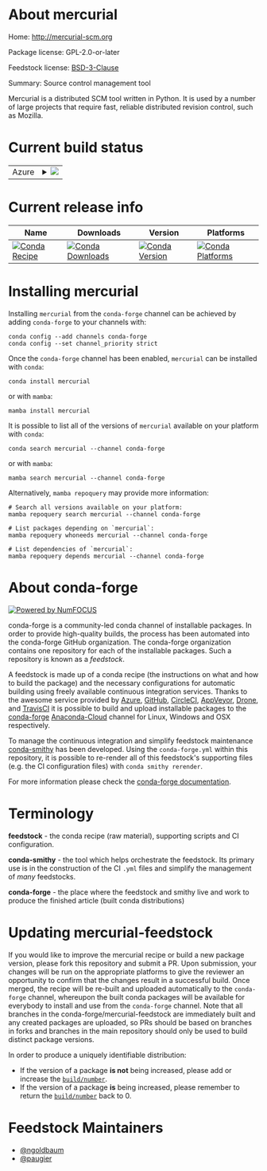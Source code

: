 About mercurial
===============

Home: http://mercurial-scm.org

Package license: GPL-2.0-or-later

Feedstock license: [BSD-3-Clause](https://github.com/conda-forge/mercurial-feedstock/blob/main/LICENSE.txt)

Summary: Source control management tool

Mercurial is a distributed SCM tool written in Python.
It is used by a number of large projects that require
fast, reliable distributed revision control, such as
Mozilla.


Current build status
====================


<table>
    
  <tr>
    <td>Azure</td>
    <td>
      <details>
        <summary>
          <a href="https://dev.azure.com/conda-forge/feedstock-builds/_build/latest?definitionId=625&branchName=main">
            <img src="https://dev.azure.com/conda-forge/feedstock-builds/_apis/build/status/mercurial-feedstock?branchName=main">
          </a>
        </summary>
        <table>
          <thead><tr><th>Variant</th><th>Status</th></tr></thead>
          <tbody><tr>
              <td>linux_64_python3.10.____cpython</td>
              <td>
                <a href="https://dev.azure.com/conda-forge/feedstock-builds/_build/latest?definitionId=625&branchName=main">
                  <img src="https://dev.azure.com/conda-forge/feedstock-builds/_apis/build/status/mercurial-feedstock?branchName=main&jobName=linux&configuration=linux_64_python3.10.____cpython" alt="variant">
                </a>
              </td>
            </tr><tr>
              <td>linux_64_python3.7.____cpython</td>
              <td>
                <a href="https://dev.azure.com/conda-forge/feedstock-builds/_build/latest?definitionId=625&branchName=main">
                  <img src="https://dev.azure.com/conda-forge/feedstock-builds/_apis/build/status/mercurial-feedstock?branchName=main&jobName=linux&configuration=linux_64_python3.7.____cpython" alt="variant">
                </a>
              </td>
            </tr><tr>
              <td>linux_64_python3.8.____73_pypy</td>
              <td>
                <a href="https://dev.azure.com/conda-forge/feedstock-builds/_build/latest?definitionId=625&branchName=main">
                  <img src="https://dev.azure.com/conda-forge/feedstock-builds/_apis/build/status/mercurial-feedstock?branchName=main&jobName=linux&configuration=linux_64_python3.8.____73_pypy" alt="variant">
                </a>
              </td>
            </tr><tr>
              <td>linux_64_python3.8.____cpython</td>
              <td>
                <a href="https://dev.azure.com/conda-forge/feedstock-builds/_build/latest?definitionId=625&branchName=main">
                  <img src="https://dev.azure.com/conda-forge/feedstock-builds/_apis/build/status/mercurial-feedstock?branchName=main&jobName=linux&configuration=linux_64_python3.8.____cpython" alt="variant">
                </a>
              </td>
            </tr><tr>
              <td>linux_64_python3.9.____73_pypy</td>
              <td>
                <a href="https://dev.azure.com/conda-forge/feedstock-builds/_build/latest?definitionId=625&branchName=main">
                  <img src="https://dev.azure.com/conda-forge/feedstock-builds/_apis/build/status/mercurial-feedstock?branchName=main&jobName=linux&configuration=linux_64_python3.9.____73_pypy" alt="variant">
                </a>
              </td>
            </tr><tr>
              <td>linux_64_python3.9.____cpython</td>
              <td>
                <a href="https://dev.azure.com/conda-forge/feedstock-builds/_build/latest?definitionId=625&branchName=main">
                  <img src="https://dev.azure.com/conda-forge/feedstock-builds/_apis/build/status/mercurial-feedstock?branchName=main&jobName=linux&configuration=linux_64_python3.9.____cpython" alt="variant">
                </a>
              </td>
            </tr><tr>
              <td>linux_aarch64_python3.10.____cpython</td>
              <td>
                <a href="https://dev.azure.com/conda-forge/feedstock-builds/_build/latest?definitionId=625&branchName=main">
                  <img src="https://dev.azure.com/conda-forge/feedstock-builds/_apis/build/status/mercurial-feedstock?branchName=main&jobName=linux&configuration=linux_aarch64_python3.10.____cpython" alt="variant">
                </a>
              </td>
            </tr><tr>
              <td>linux_aarch64_python3.7.____cpython</td>
              <td>
                <a href="https://dev.azure.com/conda-forge/feedstock-builds/_build/latest?definitionId=625&branchName=main">
                  <img src="https://dev.azure.com/conda-forge/feedstock-builds/_apis/build/status/mercurial-feedstock?branchName=main&jobName=linux&configuration=linux_aarch64_python3.7.____cpython" alt="variant">
                </a>
              </td>
            </tr><tr>
              <td>linux_aarch64_python3.8.____73_pypy</td>
              <td>
                <a href="https://dev.azure.com/conda-forge/feedstock-builds/_build/latest?definitionId=625&branchName=main">
                  <img src="https://dev.azure.com/conda-forge/feedstock-builds/_apis/build/status/mercurial-feedstock?branchName=main&jobName=linux&configuration=linux_aarch64_python3.8.____73_pypy" alt="variant">
                </a>
              </td>
            </tr><tr>
              <td>linux_aarch64_python3.8.____cpython</td>
              <td>
                <a href="https://dev.azure.com/conda-forge/feedstock-builds/_build/latest?definitionId=625&branchName=main">
                  <img src="https://dev.azure.com/conda-forge/feedstock-builds/_apis/build/status/mercurial-feedstock?branchName=main&jobName=linux&configuration=linux_aarch64_python3.8.____cpython" alt="variant">
                </a>
              </td>
            </tr><tr>
              <td>linux_aarch64_python3.9.____73_pypy</td>
              <td>
                <a href="https://dev.azure.com/conda-forge/feedstock-builds/_build/latest?definitionId=625&branchName=main">
                  <img src="https://dev.azure.com/conda-forge/feedstock-builds/_apis/build/status/mercurial-feedstock?branchName=main&jobName=linux&configuration=linux_aarch64_python3.9.____73_pypy" alt="variant">
                </a>
              </td>
            </tr><tr>
              <td>linux_aarch64_python3.9.____cpython</td>
              <td>
                <a href="https://dev.azure.com/conda-forge/feedstock-builds/_build/latest?definitionId=625&branchName=main">
                  <img src="https://dev.azure.com/conda-forge/feedstock-builds/_apis/build/status/mercurial-feedstock?branchName=main&jobName=linux&configuration=linux_aarch64_python3.9.____cpython" alt="variant">
                </a>
              </td>
            </tr><tr>
              <td>linux_ppc64le_python3.10.____cpython</td>
              <td>
                <a href="https://dev.azure.com/conda-forge/feedstock-builds/_build/latest?definitionId=625&branchName=main">
                  <img src="https://dev.azure.com/conda-forge/feedstock-builds/_apis/build/status/mercurial-feedstock?branchName=main&jobName=linux&configuration=linux_ppc64le_python3.10.____cpython" alt="variant">
                </a>
              </td>
            </tr><tr>
              <td>linux_ppc64le_python3.7.____cpython</td>
              <td>
                <a href="https://dev.azure.com/conda-forge/feedstock-builds/_build/latest?definitionId=625&branchName=main">
                  <img src="https://dev.azure.com/conda-forge/feedstock-builds/_apis/build/status/mercurial-feedstock?branchName=main&jobName=linux&configuration=linux_ppc64le_python3.7.____cpython" alt="variant">
                </a>
              </td>
            </tr><tr>
              <td>linux_ppc64le_python3.8.____73_pypy</td>
              <td>
                <a href="https://dev.azure.com/conda-forge/feedstock-builds/_build/latest?definitionId=625&branchName=main">
                  <img src="https://dev.azure.com/conda-forge/feedstock-builds/_apis/build/status/mercurial-feedstock?branchName=main&jobName=linux&configuration=linux_ppc64le_python3.8.____73_pypy" alt="variant">
                </a>
              </td>
            </tr><tr>
              <td>linux_ppc64le_python3.8.____cpython</td>
              <td>
                <a href="https://dev.azure.com/conda-forge/feedstock-builds/_build/latest?definitionId=625&branchName=main">
                  <img src="https://dev.azure.com/conda-forge/feedstock-builds/_apis/build/status/mercurial-feedstock?branchName=main&jobName=linux&configuration=linux_ppc64le_python3.8.____cpython" alt="variant">
                </a>
              </td>
            </tr><tr>
              <td>linux_ppc64le_python3.9.____73_pypy</td>
              <td>
                <a href="https://dev.azure.com/conda-forge/feedstock-builds/_build/latest?definitionId=625&branchName=main">
                  <img src="https://dev.azure.com/conda-forge/feedstock-builds/_apis/build/status/mercurial-feedstock?branchName=main&jobName=linux&configuration=linux_ppc64le_python3.9.____73_pypy" alt="variant">
                </a>
              </td>
            </tr><tr>
              <td>linux_ppc64le_python3.9.____cpython</td>
              <td>
                <a href="https://dev.azure.com/conda-forge/feedstock-builds/_build/latest?definitionId=625&branchName=main">
                  <img src="https://dev.azure.com/conda-forge/feedstock-builds/_apis/build/status/mercurial-feedstock?branchName=main&jobName=linux&configuration=linux_ppc64le_python3.9.____cpython" alt="variant">
                </a>
              </td>
            </tr><tr>
              <td>osx_64_python3.10.____cpython</td>
              <td>
                <a href="https://dev.azure.com/conda-forge/feedstock-builds/_build/latest?definitionId=625&branchName=main">
                  <img src="https://dev.azure.com/conda-forge/feedstock-builds/_apis/build/status/mercurial-feedstock?branchName=main&jobName=osx&configuration=osx_64_python3.10.____cpython" alt="variant">
                </a>
              </td>
            </tr><tr>
              <td>osx_64_python3.7.____cpython</td>
              <td>
                <a href="https://dev.azure.com/conda-forge/feedstock-builds/_build/latest?definitionId=625&branchName=main">
                  <img src="https://dev.azure.com/conda-forge/feedstock-builds/_apis/build/status/mercurial-feedstock?branchName=main&jobName=osx&configuration=osx_64_python3.7.____cpython" alt="variant">
                </a>
              </td>
            </tr><tr>
              <td>osx_64_python3.8.____73_pypy</td>
              <td>
                <a href="https://dev.azure.com/conda-forge/feedstock-builds/_build/latest?definitionId=625&branchName=main">
                  <img src="https://dev.azure.com/conda-forge/feedstock-builds/_apis/build/status/mercurial-feedstock?branchName=main&jobName=osx&configuration=osx_64_python3.8.____73_pypy" alt="variant">
                </a>
              </td>
            </tr><tr>
              <td>osx_64_python3.8.____cpython</td>
              <td>
                <a href="https://dev.azure.com/conda-forge/feedstock-builds/_build/latest?definitionId=625&branchName=main">
                  <img src="https://dev.azure.com/conda-forge/feedstock-builds/_apis/build/status/mercurial-feedstock?branchName=main&jobName=osx&configuration=osx_64_python3.8.____cpython" alt="variant">
                </a>
              </td>
            </tr><tr>
              <td>osx_64_python3.9.____73_pypy</td>
              <td>
                <a href="https://dev.azure.com/conda-forge/feedstock-builds/_build/latest?definitionId=625&branchName=main">
                  <img src="https://dev.azure.com/conda-forge/feedstock-builds/_apis/build/status/mercurial-feedstock?branchName=main&jobName=osx&configuration=osx_64_python3.9.____73_pypy" alt="variant">
                </a>
              </td>
            </tr><tr>
              <td>osx_64_python3.9.____cpython</td>
              <td>
                <a href="https://dev.azure.com/conda-forge/feedstock-builds/_build/latest?definitionId=625&branchName=main">
                  <img src="https://dev.azure.com/conda-forge/feedstock-builds/_apis/build/status/mercurial-feedstock?branchName=main&jobName=osx&configuration=osx_64_python3.9.____cpython" alt="variant">
                </a>
              </td>
            </tr><tr>
              <td>osx_arm64_python3.10.____cpython</td>
              <td>
                <a href="https://dev.azure.com/conda-forge/feedstock-builds/_build/latest?definitionId=625&branchName=main">
                  <img src="https://dev.azure.com/conda-forge/feedstock-builds/_apis/build/status/mercurial-feedstock?branchName=main&jobName=osx&configuration=osx_arm64_python3.10.____cpython" alt="variant">
                </a>
              </td>
            </tr><tr>
              <td>osx_arm64_python3.8.____cpython</td>
              <td>
                <a href="https://dev.azure.com/conda-forge/feedstock-builds/_build/latest?definitionId=625&branchName=main">
                  <img src="https://dev.azure.com/conda-forge/feedstock-builds/_apis/build/status/mercurial-feedstock?branchName=main&jobName=osx&configuration=osx_arm64_python3.8.____cpython" alt="variant">
                </a>
              </td>
            </tr><tr>
              <td>osx_arm64_python3.9.____cpython</td>
              <td>
                <a href="https://dev.azure.com/conda-forge/feedstock-builds/_build/latest?definitionId=625&branchName=main">
                  <img src="https://dev.azure.com/conda-forge/feedstock-builds/_apis/build/status/mercurial-feedstock?branchName=main&jobName=osx&configuration=osx_arm64_python3.9.____cpython" alt="variant">
                </a>
              </td>
            </tr><tr>
              <td>win_64_python3.10.____cpython</td>
              <td>
                <a href="https://dev.azure.com/conda-forge/feedstock-builds/_build/latest?definitionId=625&branchName=main">
                  <img src="https://dev.azure.com/conda-forge/feedstock-builds/_apis/build/status/mercurial-feedstock?branchName=main&jobName=win&configuration=win_64_python3.10.____cpython" alt="variant">
                </a>
              </td>
            </tr><tr>
              <td>win_64_python3.7.____cpython</td>
              <td>
                <a href="https://dev.azure.com/conda-forge/feedstock-builds/_build/latest?definitionId=625&branchName=main">
                  <img src="https://dev.azure.com/conda-forge/feedstock-builds/_apis/build/status/mercurial-feedstock?branchName=main&jobName=win&configuration=win_64_python3.7.____cpython" alt="variant">
                </a>
              </td>
            </tr><tr>
              <td>win_64_python3.8.____73_pypy</td>
              <td>
                <a href="https://dev.azure.com/conda-forge/feedstock-builds/_build/latest?definitionId=625&branchName=main">
                  <img src="https://dev.azure.com/conda-forge/feedstock-builds/_apis/build/status/mercurial-feedstock?branchName=main&jobName=win&configuration=win_64_python3.8.____73_pypy" alt="variant">
                </a>
              </td>
            </tr><tr>
              <td>win_64_python3.8.____cpython</td>
              <td>
                <a href="https://dev.azure.com/conda-forge/feedstock-builds/_build/latest?definitionId=625&branchName=main">
                  <img src="https://dev.azure.com/conda-forge/feedstock-builds/_apis/build/status/mercurial-feedstock?branchName=main&jobName=win&configuration=win_64_python3.8.____cpython" alt="variant">
                </a>
              </td>
            </tr><tr>
              <td>win_64_python3.9.____73_pypy</td>
              <td>
                <a href="https://dev.azure.com/conda-forge/feedstock-builds/_build/latest?definitionId=625&branchName=main">
                  <img src="https://dev.azure.com/conda-forge/feedstock-builds/_apis/build/status/mercurial-feedstock?branchName=main&jobName=win&configuration=win_64_python3.9.____73_pypy" alt="variant">
                </a>
              </td>
            </tr><tr>
              <td>win_64_python3.9.____cpython</td>
              <td>
                <a href="https://dev.azure.com/conda-forge/feedstock-builds/_build/latest?definitionId=625&branchName=main">
                  <img src="https://dev.azure.com/conda-forge/feedstock-builds/_apis/build/status/mercurial-feedstock?branchName=main&jobName=win&configuration=win_64_python3.9.____cpython" alt="variant">
                </a>
              </td>
            </tr>
          </tbody>
        </table>
      </details>
    </td>
  </tr>
</table>

Current release info
====================

| Name | Downloads | Version | Platforms |
| --- | --- | --- | --- |
| [![Conda Recipe](https://img.shields.io/badge/recipe-mercurial-green.svg)](https://anaconda.org/conda-forge/mercurial) | [![Conda Downloads](https://img.shields.io/conda/dn/conda-forge/mercurial.svg)](https://anaconda.org/conda-forge/mercurial) | [![Conda Version](https://img.shields.io/conda/vn/conda-forge/mercurial.svg)](https://anaconda.org/conda-forge/mercurial) | [![Conda Platforms](https://img.shields.io/conda/pn/conda-forge/mercurial.svg)](https://anaconda.org/conda-forge/mercurial) |

Installing mercurial
====================

Installing `mercurial` from the `conda-forge` channel can be achieved by adding `conda-forge` to your channels with:

```
conda config --add channels conda-forge
conda config --set channel_priority strict
```

Once the `conda-forge` channel has been enabled, `mercurial` can be installed with `conda`:

```
conda install mercurial
```

or with `mamba`:

```
mamba install mercurial
```

It is possible to list all of the versions of `mercurial` available on your platform with `conda`:

```
conda search mercurial --channel conda-forge
```

or with `mamba`:

```
mamba search mercurial --channel conda-forge
```

Alternatively, `mamba repoquery` may provide more information:

```
# Search all versions available on your platform:
mamba repoquery search mercurial --channel conda-forge

# List packages depending on `mercurial`:
mamba repoquery whoneeds mercurial --channel conda-forge

# List dependencies of `mercurial`:
mamba repoquery depends mercurial --channel conda-forge
```


About conda-forge
=================

[![Powered by
NumFOCUS](https://img.shields.io/badge/powered%20by-NumFOCUS-orange.svg?style=flat&colorA=E1523D&colorB=007D8A)](https://numfocus.org)

conda-forge is a community-led conda channel of installable packages.
In order to provide high-quality builds, the process has been automated into the
conda-forge GitHub organization. The conda-forge organization contains one repository
for each of the installable packages. Such a repository is known as a *feedstock*.

A feedstock is made up of a conda recipe (the instructions on what and how to build
the package) and the necessary configurations for automatic building using freely
available continuous integration services. Thanks to the awesome service provided by
[Azure](https://azure.microsoft.com/en-us/services/devops/), [GitHub](https://github.com/),
[CircleCI](https://circleci.com/), [AppVeyor](https://www.appveyor.com/),
[Drone](https://cloud.drone.io/welcome), and [TravisCI](https://travis-ci.com/)
it is possible to build and upload installable packages to the
[conda-forge](https://anaconda.org/conda-forge) [Anaconda-Cloud](https://anaconda.org/)
channel for Linux, Windows and OSX respectively.

To manage the continuous integration and simplify feedstock maintenance
[conda-smithy](https://github.com/conda-forge/conda-smithy) has been developed.
Using the ``conda-forge.yml`` within this repository, it is possible to re-render all of
this feedstock's supporting files (e.g. the CI configuration files) with ``conda smithy rerender``.

For more information please check the [conda-forge documentation](https://conda-forge.org/docs/).

Terminology
===========

**feedstock** - the conda recipe (raw material), supporting scripts and CI configuration.

**conda-smithy** - the tool which helps orchestrate the feedstock.
                   Its primary use is in the construction of the CI ``.yml`` files
                   and simplify the management of *many* feedstocks.

**conda-forge** - the place where the feedstock and smithy live and work to
                  produce the finished article (built conda distributions)


Updating mercurial-feedstock
============================

If you would like to improve the mercurial recipe or build a new
package version, please fork this repository and submit a PR. Upon submission,
your changes will be run on the appropriate platforms to give the reviewer an
opportunity to confirm that the changes result in a successful build. Once
merged, the recipe will be re-built and uploaded automatically to the
`conda-forge` channel, whereupon the built conda packages will be available for
everybody to install and use from the `conda-forge` channel.
Note that all branches in the conda-forge/mercurial-feedstock are
immediately built and any created packages are uploaded, so PRs should be based
on branches in forks and branches in the main repository should only be used to
build distinct package versions.

In order to produce a uniquely identifiable distribution:
 * If the version of a package **is not** being increased, please add or increase
   the [``build/number``](https://docs.conda.io/projects/conda-build/en/latest/resources/define-metadata.html#build-number-and-string).
 * If the version of a package **is** being increased, please remember to return
   the [``build/number``](https://docs.conda.io/projects/conda-build/en/latest/resources/define-metadata.html#build-number-and-string)
   back to 0.

Feedstock Maintainers
=====================

* [@ngoldbaum](https://github.com/ngoldbaum/)
* [@paugier](https://github.com/paugier/)

